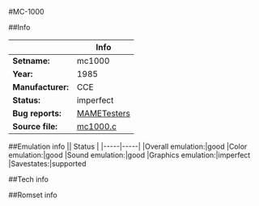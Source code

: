#MC-1000

##Info

||Info|
|-----|-----|
|**Setname:**|mc1000
|**Year:**|1985
|**Manufacturer:**|CCE
|**Status:**|imperfect
|**Bug reports:**|[MAMETesters](http://mametesters.org/view_all_set.php?type=1&temporary=y&search=mc1000.c)
|**Source file:**|[mc1000.c](https://github.com/mamedev/mame/blob/master/src/mess/drivers/mc1000.c)

##Emulation info
|| Status |
|-----|-----|
|Overall emulation:|good
|Color emulation:|good
|Sound emulation:|good
|Graphics emulation:|imperfect
|Savestates:|supported

##Tech info

##Romset info

<!--- START OF EDITED COMMENT DO NOT TOUCH TEXT ABOVE-->
